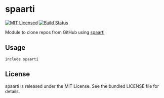 spaarti
==============

[![MIT Licensed](https://img.shields.io/badge/license-MIT-green.svg)](https://tldrlegal.com/license/mit-license)
[![Build Status](https://img.shields.io/circleci/project/halyard/puppet-spaarti.svg)](https://circleci.com/gh/halyard/puppet-spaarti)

Module to clone repos from GitHub using [spaarti](https://github.com/akerl/spaarti)

## Usage

```puppet
include spaarti
```

## License

spaarti is released under the MIT License. See the bundled LICENSE file for details.

